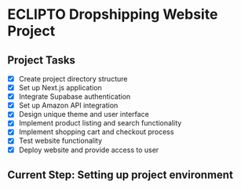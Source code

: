 # ECLIPTO Dropshipping Website Project

## Project Tasks

- [x] Create project directory structure
- [x] Set up Next.js application
- [x] Integrate Supabase authentication
- [x] Set up Amazon API integration
- [x] Design unique theme and user interface
- [x] Implement product listing and search functionality
- [x] Implement shopping cart and checkout process
- [x] Test website functionality
- [x] Deploy website and provide access to user

## Current Step: Setting up project environment

